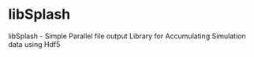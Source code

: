 libSplash
=========

libSplash - Simple Parallel file output Library for Accumulating Simulation data using Hdf5
